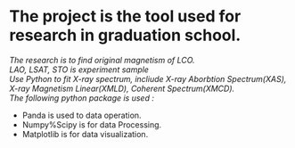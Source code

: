 # The project is the tool used for research in graduation school.

*The research is to find original magnetism of LCO.* <br>
*LAO, LSAT, STO is experiment sample*<br>
*Use Python to fit X-ray spectrum, incliude X-ray Aborbtion Spectrum(XAS), X-ray Magnetism Linear(XMLD), Coherent Spectrum(XMCD).*<br>
*The following python package is used :*
* Panda is used to data operation. 
* Numpy%Scipy is for data Processing. 
* Matplotlib is for data visualization.

  
